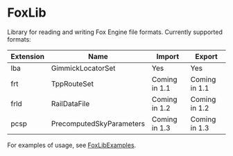 # FoxLib
Library for reading and writing Fox Engine file formats. Currently supported formats:

| Extension | Name                          | Import         | Export        |
|-----------|-------------------------------|----------------|---------------|
| lba       | GimmickLocatorSet             | Yes            | Yes           |
| frt       | TppRouteSet                   | Coming in 1.1  | Coming in 1.1 |
| frld      | RailDataFile                  | Coming in 1.2  | Coming in 1.2 |
| pcsp      | PrecomputedSkyParameters      | Coming in 1.3  | Coming in 1.3 |

For examples of usage, see [FoxLibExamples](https://github.com/youarebritish/FoxLibExamples).
